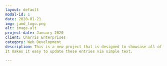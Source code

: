 ```yaml
---
layout: default
modal-id: 1
date: 2020-01-21
img: jamd_logo.png
alt: image-alt
project-date: January 2020
client: Charris Enterprises
category: Web Development
description: This is a new project that is designed to showcase all of the JAMD services and features.
It makes it easy to update these entries via simple text.

---
```

